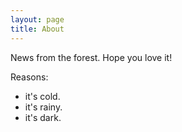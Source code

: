 ```yaml
---
layout: page
title: About
---
```


News from the forest.
Hope you love it!

Reasons:
- it's cold.
- it's rainy.
- it's dark.

